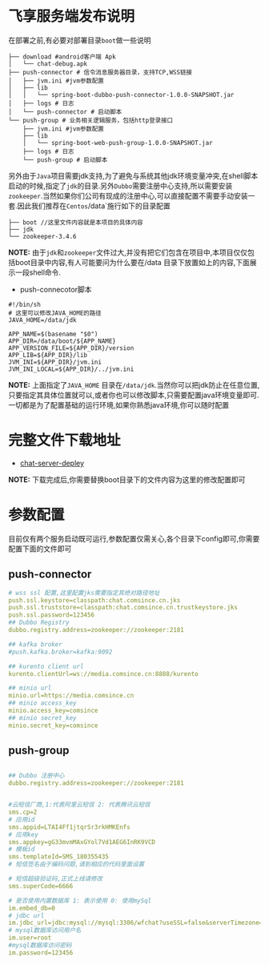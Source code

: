 # 飞享服务端发布说明

在部署之前,有必要对部署目录`boot`做一些说明
```shell
├── download #android客户端 Apk
│   └── chat-debug.apk
├── push-connector # 信令消息服务器目录，支持TCP,WSS链接
│   ├── jvm.ini #jvm参数配置
│   ├── lib
│   │   └── spring-boot-dubbo-push-connector-1.0.0-SNAPSHOT.jar
│   ├── logs # 日志
│   └── push-connector # 启动脚本
└── push-group # 业务相关逻辑服务，包括http登录接口
    ├── jvm.ini #jvm参数配置
    ├── lib
    │   └── spring-boot-web-push-group-1.0.0-SNAPSHOT.jar
    ├── logs # 日志
    └── push-group # 启动脚本
```

另外由于`Java`项目需要jdk支持,为了避免与系统其他jdk环境变量冲突,在shell脚本启动的时候,指定了`jdk`的目录.另外`Dubbo`需要注册中心支持,所以需要安装`zookeeper`.当然如果你们公司有现成的注册中心,可以直接配置不需要手动安装一套.因此我们推荐在`Centos`/data`施行如下的目录配置

```shell
├── boot //这里文件内容就是本项目的具体内容
├── jdk
└── zookeeper-3.4.6
```

**NOTE:** 由于`jdk`和`zookeeper`文件过大,并没有把它们包含在项目中,本项目仅仅包括boot目录中内容,有人可能要问为什么要在/data 目录下放置如上的内容,下面展示一段shell命令.

* push-connecotor脚本

```shell
#!/bin/sh
# 这里可以修改JAVA_HOME的路径
JAVA_HOME=/data/jdk

APP_NAME=$(basename "$0")
APP_DIR=/data/boot/${APP_NAME}
APP_VERSION_FILE=${APP_DIR}/version
APP_LIB=${APP_DIR}/lib
JVM_INI=${APP_DIR}/jvm.ini
JVM_INI_LOCAL=${APP_DIR}/../jvm.ini

```

**NOTE:** 上面指定了`JAVA_HOME` 目录在`/data/jdk`.当然你可以把jdk防止在任意位置,只要指定其具体位置就可以,或者你也可以修改脚本,只需要配置java环境变量即可.一切都是为了配置基础的运行环境,如果你熟悉java环境,你可以随时配置

# 完整文件下载地址
* [chat-server-depley]()

**NOTE:** 下载完成后,你需要替换boot目录下的文件内容为这里的修改配置即可

# 参数配置

目前仅有两个服务启动既可运行,参数配置仅需关心,各个目录下config即可,你需要配置下面的文件即可

## push-connector

```yaml
# wss ssl 配置,这里配置jks需要指定其绝对路径地址
push.ssl.keystore=classpath:chat.comsince.cn.jks
push.ssl.truststore=classpath:chat.comsince.cn.trustkeystore.jks
push.ssl.password=123456
## Dubbo Registry
dubbo.registry.address=zookeeper://zookeeper:2181

## kafka broker 
#push.kafka.broker=kafka:9092

## kurento client url
kurento.clientUrl=ws://media.comsince.cn:8888/kurento

## minio url
minio.url=https://media.comsince.cn
## minio access_key
minio.access_key=comsince
## minio secret_key
minio.secret_key=comsince


```

## push-group

```yaml

## Dubbo 注册中心
dubbo.registry.address=zookeeper://zookeeper:2181


#云短信厂商,1:代表阿里云短信 2: 代表腾讯云短信
sms.cp=2
# 应用id
sms.appid=LTAI4Ff1jtqrSr3rkHMKEnfs
# 应用key
sms.appkey=gG33mvmMAxGYol7Vd1AEG6InRK9VCD
# 模板id
sms.templateId=SMS_180355435
# 短信签名由于编码问题,请到相应的代码里面设置

# 短信超级验证码,正式上线请修改
sms.superCode=6666

# 是否使用内置数据库 1: 表示使用 0: 使用mySql
im.embed_db=0
# jdbc url
im.jdbc_url=jdbc:mysql://mysql:3306/wfchat?useSSL=false&serverTimezone=GMT&allowPublicKeyRetrieval=true&useUnicode=true&characterEncoding=utf8
# mysql数据库访问用户名
im.user=root
#mysql数据库访问密码
im.password=123456

```